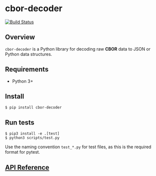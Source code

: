 # cbor-decoder

[![Build Status](https://travis-ci.org/megajanlott/cbor-decoder.svg?branch=master)](https://travis-ci.org/megajanlott/cbor-decoder)

## Overview

`cbor-decoder` is a Python library for decoding raw **CBOR** data to JSON or
Python data structures.

## Requirements

- Python 3+

## Install

```
$ pip install cbor-decoder
```

## Run tests

```
$ pip3 install -e .[test]
$ python3 scripts/test.py
```

Use the naming convention `test_*.py` for test files, as this is the required format for pytest.

## [API Reference](./docs/api.md)
